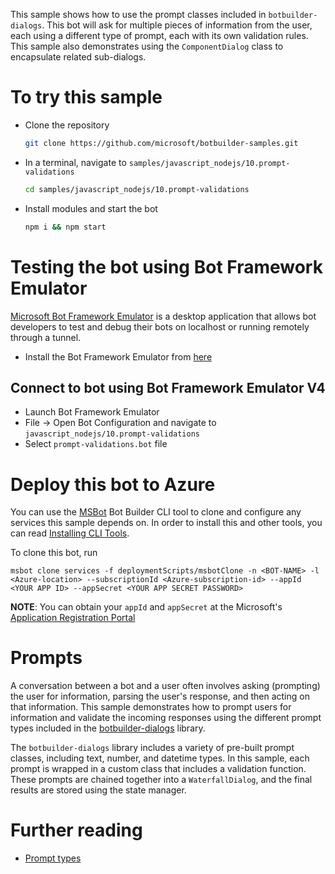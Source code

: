 This sample shows how to use the prompt classes included in `botbuilder-dialogs`.
This bot will ask for multiple pieces of information from the user, each using a
different type of prompt, each with its own validation rules. This sample also
demonstrates using the `ComponentDialog` class to encapsulate related sub-dialogs.

# To try this sample
- Clone the repository
    ```bash
    git clone https://github.com/microsoft/botbuilder-samples.git
    ```
- In a terminal, navigate to `samples/javascript_nodejs/10.prompt-validations`
    ```bash
    cd samples/javascript_nodejs/10.prompt-validations
    ```
- Install modules and start the bot
    ```bash
    npm i && npm start
    ```

# Testing the bot using Bot Framework Emulator
[Microsoft Bot Framework Emulator](https://github.com/microsoft/botframework-emulator) is
a desktop application that allows bot developers to test and debug their bots on localhost
or running remotely through a tunnel.

- Install the Bot Framework Emulator from [here](https://aka.ms/botframework-emulator)

## Connect to bot using Bot Framework Emulator V4
- Launch Bot Framework Emulator
- File -> Open Bot Configuration and navigate to `javascript_nodejs/10.prompt-validations`
- Select `prompt-validations.bot` file

# Deploy this bot to Azure
You can use the [MSBot](https://github.com/microsoft/botbuilder-tools) Bot Builder CLI tool to clone and configure any services this sample depends on. In order to install this and other tools, you can read [Installing CLI Tools](../../../Installing_CLI_tools.md). 

To clone this bot, run
```
msbot clone services -f deploymentScripts/msbotClone -n <BOT-NAME> -l <Azure-location> --subscriptionId <Azure-subscription-id> --appId <YOUR APP ID> --appSecret <YOUR APP SECRET PASSWORD>
```

**NOTE**: You can obtain your `appId` and `appSecret` at the Microsoft's [Application Registration Portal](https://apps.dev.microsoft.com/)


# Prompts
A conversation between a bot and a user often involves asking (prompting) the user for information,
parsing the user's response, and then acting on that information. This sample demonstrates how to
prompt users for information and validate the incoming responses using the different prompt types included in the
[botbuilder-dialogs](https://github.com/Microsoft/botbuilder-js/tree/master/libraries/botbuilder-dialogs)
library.

The `botbuilder-dialogs` library includes a variety of pre-built prompt classes, including text, number,
and datetime types. In this sample, each prompt is wrapped in a custom class that includes a validation
function. These prompts are chained together into a `WaterfallDialog`, and the final results are stored
using the state manager.

# Further reading
- [Prompt types](https://docs.microsoft.com/en-us/azure/bot-service/bot-builder-prompts?view=azure-bot-service-4.0&tabs=javascript)
